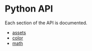 # Python API

Each section of the API is documented.

* [assets](assets.md)
* [color](color.md)
* [math](math.md)
